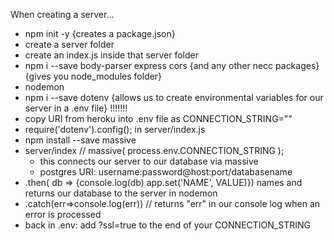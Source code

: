 When creating a server...
- npm init -y {creates a package.json}
- create a server folder
- create an index.js inside that server folder
- npm i --save body-parser express cors {and any other necc packages} {gives you node_modules folder}
- nodemon
- npm i --save dotenv {allows us to create environmental variables for our server in a .env file} !!!!!!!
- copy URI from heroku into .env file as CONNECTION_STRING=""
- require('dotenv').config(); in server/index.js
- npm install --save massive
- server/index // massive( process.env.CONNECTION_STRING );
    - this connects our server to our database via massive
    - postgres URI: username:password@host:port/databasename
- .then( db => {console.log(db) app.set('NAME', VALUE)}) names and returns our database to the server in nodemon 
- .catch(err=>console.log(err)) // returns "err" in our console log when an error is processed
- back in .env: add ?ssl=true to the end of your CONNECTION_STRING